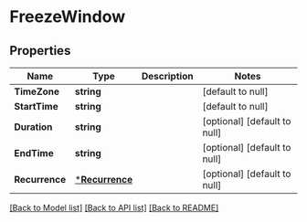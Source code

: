 # FreezeWindow

## Properties
Name | Type | Description | Notes
------------ | ------------- | ------------- | -------------
**TimeZone** | **string** |  | [default to null]
**StartTime** | **string** |  | [default to null]
**Duration** | **string** |  | [optional] [default to null]
**EndTime** | **string** |  | [optional] [default to null]
**Recurrence** | [***Recurrence**](Recurrence.md) |  | [optional] [default to null]

[[Back to Model list]](../README.md#documentation-for-models) [[Back to API list]](../README.md#documentation-for-api-endpoints) [[Back to README]](../README.md)

